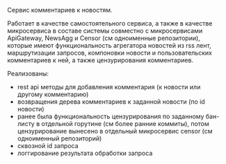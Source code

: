 Сервис комментариев к новостям.

Работает в качестве самостоятельного сервиса, а также в качестве микросервиса в составе
системы совместно с микросервисами ApiGateway, NewsAgg и Censor (см одноименные репозитории), которые имеют функциональность агрегатора новостей из rss лент,
маршрутизации запросов, компоновки новости и пользовательских комментариев к ней, а также цензурирования комментариев.

Реализованы:
 - rest api  методы для добавления комментария (к новости или другому комментарию)
 - возвращения дерева комментариев к заданной новости (по id новости)
 - ранее была функциональность цензурирования по заданному бан-листу в отдельной горутине (см более ранние коммиты), потом цензурирование
 вынесено в отдельный микросервис censor (см одноименный репозиторий)
 - сквозной id запроса
 - логгирование результата обработки запроса